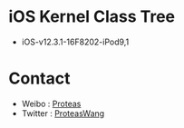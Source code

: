 # iOS Kernel Class Tree
* iOS-v12.3.1-16F8202-iPod9,1

# Contact
* Weibo : [Proteas](http://weibo.com/proteaswang)
* Twitter : [ProteasWang](https://twitter.com/ProteasWang)
